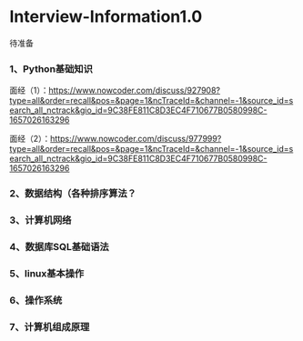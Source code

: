 # Interview-Information1.0

待准备

### 1、Python基础知识

面经（1）：https://www.nowcoder.com/discuss/927908?type=all&order=recall&pos=&page=1&ncTraceId=&channel=-1&source_id=search_all_nctrack&gio_id=9C38FE811C8D3EC4F710677B0580998C-1657026163296

面经（2）：https://www.nowcoder.com/discuss/977999?type=all&order=recall&pos=&page=1&ncTraceId=&channel=-1&source_id=search_all_nctrack&gio_id=9C38FE811C8D3EC4F710677B0580998C-1657026163296

### 2、数据结构（各种排序算法？

### 3、计算机网络

### 4、数据库SQL基础语法

### 5、linux基本操作

### 6、操作系统

### 7、计算机组成原理

